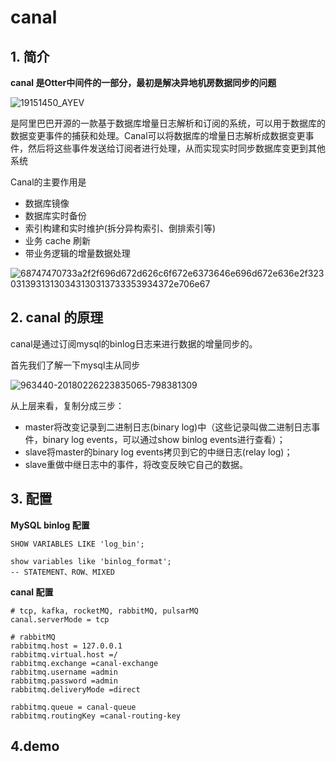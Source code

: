 # canal

## 1. 简介

 **canal 是Otter中间件的一部分，最初是解决异地机房数据同步的问题**

![19151450_AYEV](C:\Users\Administrator\Desktop\doc\img\19151450_AYEV.webp)

是阿里巴巴开源的一款基于数据库增量日志解析和订阅的系统，可以用于数据库的数据变更事件的捕获和处理。Canal可以将数据库的增量日志解析成数据变更事件，然后将这些事件发送给订阅者进行处理，从而实现实时同步数据库变更到其他系统

Canal的主要作用是

- 数据库镜像
- 数据库实时备份
- 索引构建和实时维护(拆分异构索引、倒排索引等)
- 业务 cache 刷新
- 带业务逻辑的增量数据处理

![68747470733a2f2f696d672d626c6f672e6373646e696d672e636e2f32303139313130343130313733353934372e706e67](C:\Users\Administrator\Desktop\doc\img\68747470733a2f2f696d672d626c6f672e6373646e696d672e636e2f32303139313130343130313733353934372e706e67.png)

## 2. canal 的原理

canal是通过订阅mysql的binlog日志来进行数据的增量同步的。

首先我们了解一下mysql主从同步

![963440-20180226223835065-798381309](C:\Users\Administrator\Desktop\doc\img\963440-20180226223835065-798381309.png)

从上层来看，复制分成三步：

- master将改变记录到二进制日志(binary log)中（这些记录叫做二进制日志事件，binary log events，可以通过show binlog events进行查看）；
- slave将master的binary log events拷贝到它的中继日志(relay log)；
- slave重做中继日志中的事件，将改变反映它自己的数据。

## 3. 配置

 **MySQL binlog 配置**
```mysql
SHOW VARIABLES LIKE 'log_bin';

show variables like 'binlog_format';
-- STATEMENT、ROW、MIXED
```




**canal 配置**
```properties
# tcp, kafka, rocketMQ, rabbitMQ, pulsarMQ 
canal.serverMode = tcp 

# rabbitMQ
rabbitmq.host = 127.0.0.1 
rabbitmq.virtual.host =/ 
rabbitmq.exchange =canal-exchange 
rabbitmq.username =admin 
rabbitmq.password =admin 
rabbitmq.deliveryMode =direct 

rabbitmq.queue = canal-queue 
rabbitmq.routingKey =canal-routing-key 
```

## 4.demo

